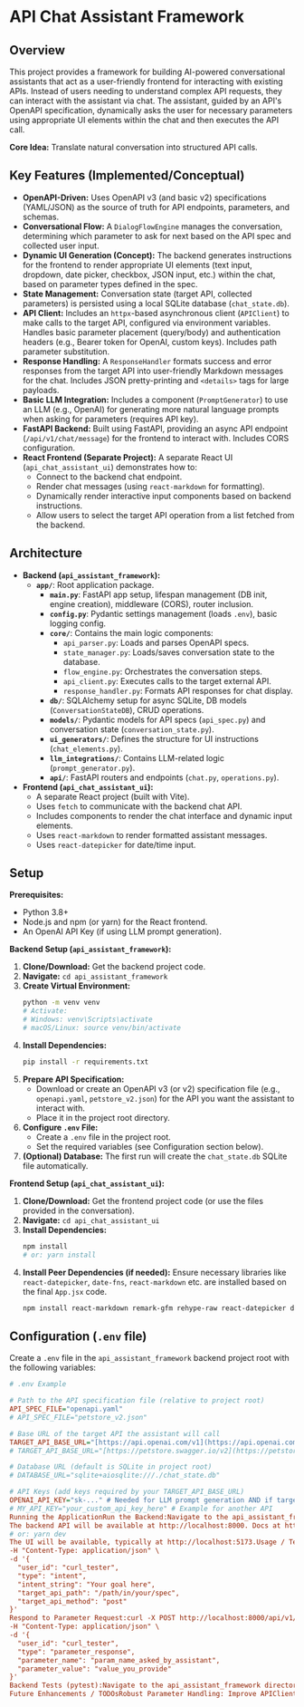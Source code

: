 # API Chat Assistant Framework

## Overview

This project provides a framework for building AI-powered conversational assistants that act as a user-friendly frontend for interacting with existing APIs. Instead of users needing to understand complex API requests, they can interact with the assistant via chat. The assistant, guided by an API's OpenAPI specification, dynamically asks the user for necessary parameters using appropriate UI elements within the chat and then executes the API call.

**Core Idea:** Translate natural conversation into structured API calls.

## Key Features (Implemented/Conceptual)

* **OpenAPI-Driven:** Uses OpenAPI v3 (and basic v2) specifications (YAML/JSON) as the source of truth for API endpoints, parameters, and schemas.
* **Conversational Flow:** A `DialogFlowEngine` manages the conversation, determining which parameter to ask for next based on the API spec and collected user input.
* **Dynamic UI Generation (Concept):** The backend generates instructions for the frontend to render appropriate UI elements (text input, dropdown, date picker, checkbox, JSON input, etc.) within the chat, based on parameter types defined in the spec.
* **State Management:** Conversation state (target API, collected parameters) is persisted using a local SQLite database (`chat_state.db`).
* **API Client:** Includes an `httpx`-based asynchronous client (`APIClient`) to make calls to the target API, configured via environment variables. Handles basic parameter placement (query/body) and authentication headers (e.g., Bearer token for OpenAI, custom keys). Includes path parameter substitution.
* **Response Handling:** A `ResponseHandler` formats success and error responses from the target API into user-friendly Markdown messages for the chat. Includes JSON pretty-printing and `<details>` tags for large payloads.
* **Basic LLM Integration:** Includes a component (`PromptGenerator`) to use an LLM (e.g., OpenAI) for generating more natural language prompts when asking for parameters (requires API key).
* **FastAPI Backend:** Built using FastAPI, providing an async API endpoint (`/api/v1/chat/message`) for the frontend to interact with. Includes CORS configuration.
* **React Frontend (Separate Project):** A separate React UI (`api_chat_assistant_ui`) demonstrates how to:
    * Connect to the backend chat endpoint.
    * Render chat messages (using `react-markdown` for formatting).
    * Dynamically render interactive input components based on backend instructions.
    * Allow users to select the target API operation from a list fetched from the backend.

## Architecture

* **Backend (`api_assistant_framework`):**
    * **`app/`**: Root application package.
        * **`main.py`**: FastAPI app setup, lifespan management (DB init, engine creation), middleware (CORS), router inclusion.
        * **`config.py`**: Pydantic settings management (loads `.env`), basic logging config.
        * **`core/`**: Contains the main logic components:
            * `api_parser.py`: Loads and parses OpenAPI specs.
            * `state_manager.py`: Loads/saves conversation state to the database.
            * `flow_engine.py`: Orchestrates the conversation steps.
            * `api_client.py`: Executes calls to the target external API.
            * `response_handler.py`: Formats API responses for chat display.
        * **`db/`**: SQLAlchemy setup for async SQLite, DB models (`ConversationStateDB`), CRUD operations.
        * **`models/`**: Pydantic models for API specs (`api_spec.py`) and conversation state (`conversation_state.py`).
        * **`ui_generators/`**: Defines the structure for UI instructions (`chat_elements.py`).
        * **`llm_integrations/`**: Contains LLM-related logic (`prompt_generator.py`).
        * **`api/`**: FastAPI routers and endpoints (`chat.py`, `operations.py`).
* **Frontend (`api_chat_assistant_ui`):**
    * A separate React project (built with Vite).
    * Uses `fetch` to communicate with the backend chat API.
    * Includes components to render the chat interface and dynamic input elements.
    * Uses `react-markdown` to render formatted assistant messages.
    * Uses `react-datepicker` for date/time input.

## Setup

**Prerequisites:**

* Python 3.8+
* Node.js and npm (or yarn) for the React frontend.
* An OpenAI API Key (if using LLM prompt generation).

**Backend Setup (`api_assistant_framework`):**

1.  **Clone/Download:** Get the backend project code.
2.  **Navigate:** `cd api_assistant_framework`
3.  **Create Virtual Environment:**
    ```bash
    python -m venv venv
    # Activate:
    # Windows: venv\Scripts\activate
    # macOS/Linux: source venv/bin/activate
    ```
4.  **Install Dependencies:**
    ```bash
    pip install -r requirements.txt
    ```
5.  **Prepare API Specification:**
    * Download or create an OpenAPI v3 (or v2) specification file (e.g., `openapi.yaml`, `petstore_v2.json`) for the API you want the assistant to interact with.
    * Place it in the project root directory.
6.  **Configure `.env` File:**
    * Create a `.env` file in the project root.
    * Set the required variables (see Configuration section below).
7.  **(Optional) Database:** The first run will create the `chat_state.db` SQLite file automatically.

**Frontend Setup (`api_chat_assistant_ui`):**

1.  **Clone/Download:** Get the frontend project code (or use the files provided in the conversation).
2.  **Navigate:** `cd api_chat_assistant_ui`
3.  **Install Dependencies:**
    ```bash
    npm install
    # or: yarn install
    ```
4.  **Install Peer Dependencies (if needed):** Ensure necessary libraries like `react-datepicker`, `date-fns`, `react-markdown` etc. are installed based on the final `App.jsx` code.
    ```bash
    npm install react-markdown remark-gfm rehype-raw react-datepicker date-fns lucide-react
    ```

## Configuration (`.env` file)

Create a `.env` file in the `api_assistant_framework` backend project root with the following variables:

```ini
# .env Example

# Path to the API specification file (relative to project root)
API_SPEC_FILE="openapi.yaml"
# API_SPEC_FILE="petstore_v2.json"

# Base URL of the target API the assistant will call
TARGET_API_BASE_URL="[https://api.openai.com/v1](https://api.openai.com/v1)"
# TARGET_API_BASE_URL="[https://petstore.swagger.io/v2](https://petstore.swagger.io/v2)"

# Database URL (default is SQLite in project root)
# DATABASE_URL="sqlite+aiosqlite:///./chat_state.db"

# API Keys (add keys required by your TARGET_API_BASE_URL)
OPENAI_API_KEY="sk-..." # Needed for LLM prompt generation AND if targeting OpenAI API
# MY_API_KEY="your_custom_api_key_here" # Example for another API
Running the ApplicationRun the Backend:Navigate to the api_assistant_framework directory.Activate the virtual environment (source venv/bin/activate or venv\Scripts\activate).Start the Uvicorn server (use --log-level debug for more details):uvicorn app.main:app --reload --host 127.0.0.1 --port 8000
The backend API will be available at http://localhost:8000. Docs at http://localhost:8000/docs.Run the Frontend:Navigate to the api_chat_assistant_ui directory in a separate terminal.Start the Vite development server:npm run dev
# or: yarn dev
The UI will be available, typically at http://localhost:5173.Usage / TestingVia UI:Open the React UI in your browser (e.g., http://localhost:5173).Select an available API operation from the dropdown.Follow the assistant's prompts, providing values using the dynamic input fields that appear in the chat.The final result from the API call will be displayed.Via curl:You can test the backend directly using curl commands targeting http://localhost:8000/api/v1/chat/message.Start a flow (Intent):curl -X POST http://localhost:8000/api/v1/chat/message \
-H "Content-Type: application/json" \
-d '{
  "user_id": "curl_tester",
  "type": "intent",
  "intent_string": "Your goal here",
  "target_api_path": "/path/in/your/spec",
  "target_api_method": "post"
}'
Respond to Parameter Request:curl -X POST http://localhost:8000/api/v1/chat/message \
-H "Content-Type: application/json" \
-d '{
  "user_id": "curl_tester",
  "type": "parameter_response",
  "parameter_name": "param_name_asked_by_assistant",
  "parameter_value": "value_you_provide"
}'
Backend Tests (pytest):Navigate to the api_assistant_framework directory.Activate the virtual environment.Run tests (if tests/ directory and test files exist):python -m pytest tests/ -v -s
Future Enhancements / TODOsRobust Parameter Handling: Improve APIClient to use parsed spec details (location) to correctly place parameters in path, query, headers, or body.Advanced NLU/Intent Mapping: Replace basic UI mapping with a more flexible NLU approach (LLM or simpler model) to understand diverse user requests.Complex Input Components: Implement more sophisticated UI components for arrays of objects or deeply nested objects (e.g., dynamic form builders).LLM Response Summarization: Integrate llm_integrations/summarizer.py into ResponseHandler.LLM Parameter Parsing: Integrate llm_integrations/response_parser.py into DialogFlowEngine to handle natural language parameter values.Workflow/Chaining: Add logic to DialogFlowEngine to handle multi-step API call sequences.WebSocket Support: Replace frontend polling with WebSockets for real-time updates.Authentication Management: Add secure storage and handling for multiple target API credentials.
